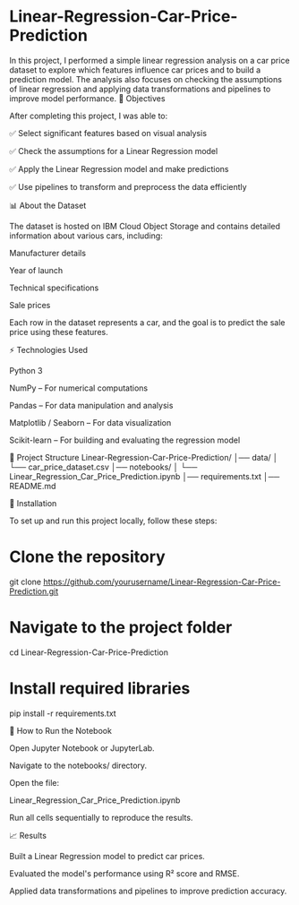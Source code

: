 # Linear-Regression-Car-Price-Prediction
In this project, I performed a simple linear regression analysis on a car price dataset to explore which features influence car prices and to build a prediction model. The analysis also focuses on checking the assumptions of linear regression and applying data transformations and pipelines to improve model performance.
🎯 Objectives

After completing this project, I was able to:

✅ Select significant features based on visual analysis

✅ Check the assumptions for a Linear Regression model

✅ Apply the Linear Regression model and make predictions

✅ Use pipelines to transform and preprocess the data efficiently

📊 About the Dataset

The dataset is hosted on IBM Cloud Object Storage and contains detailed information about various cars, including:

Manufacturer details

Year of launch

Technical specifications

Sale prices

Each row in the dataset represents a car, and the goal is to predict the sale price using these features.

⚡ Technologies Used

Python 3

NumPy – For numerical computations

Pandas – For data manipulation and analysis

Matplotlib / Seaborn – For data visualization

Scikit-learn – For building and evaluating the regression model

📂 Project Structure
Linear-Regression-Car-Price-Prediction/
│── data/
│   └── car_price_dataset.csv
│── notebooks/
│   └── Linear_Regression_Car_Price_Prediction.ipynb
│── requirements.txt
│── README.md

🔧 Installation

To set up and run this project locally, follow these steps:

# Clone the repository
git clone https://github.com/yourusername/Linear-Regression-Car-Price-Prediction.git

# Navigate to the project folder
cd Linear-Regression-Car-Price-Prediction

# Install required libraries
pip install -r requirements.txt

🚀 How to Run the Notebook

Open Jupyter Notebook or JupyterLab.

Navigate to the notebooks/ directory.

Open the file:

Linear_Regression_Car_Price_Prediction.ipynb


Run all cells sequentially to reproduce the results.

📈 Results

Built a Linear Regression model to predict car prices.

Evaluated the model's performance using R² score and RMSE.

Applied data transformations and pipelines to improve prediction accuracy.
